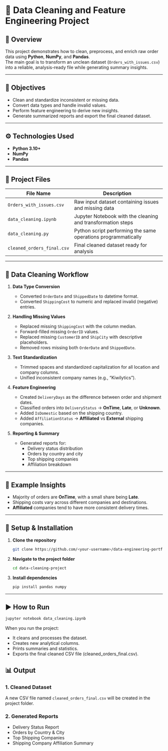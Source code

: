 # 🧹 Data Cleaning and Feature Engineering Project

## 📘 Overview
This project demonstrates how to clean, preprocess, and enrich raw order data using **Python**, **NumPy**, and **Pandas**.  
The main goal is to transform an unclean dataset (`Orders_with_issues.csv`) into a reliable, analysis-ready file while generating summary insights.

---

## 🧠 Objectives
- Clean and standardize inconsistent or missing data.
- Convert data types and handle invalid values.
- Perform feature engineering to derive new insights.
- Generate summarized reports and export the final cleaned dataset.

---

## ⚙️ Technologies Used
- **Python 3.10+**
- **NumPy**
- **Pandas**

---

## 📂 Project Files
| File Name | Description |
|------------|-------------|
| `Orders_with_issues.csv` | Raw input dataset containing issues and missing data |
| `data_cleaning.ipynb` | Jupyter Notebook with the cleaning and transformation steps |
| `data_cleaning.py` | Python script performing the same operations programmatically |
| `cleaned_orders_final.csv` | Final cleaned dataset ready for analysis |

---

## 🧩 Data Cleaning Workflow

1. **Data Type Conversion**
   - Converted `OrderDate` and `ShippedDate` to datetime format.
   - Converted `ShippingCost` to numeric and replaced invalid (negative) entries.

2. **Handling Missing Values**
   - Replaced missing `ShippingCost` with the column median.
   - Forward-filled missing `OrderID` values.
   - Replaced missing `CustomerID` and `ShipCity` with descriptive placeholders.
   - Removed rows missing both `OrderDate` and `ShippedDate`.

3. **Text Standardization**
   - Trimmed spaces and standardized capitalization for all location and company columns.
   - Unified inconsistent company names (e.g., “Kiwilytics”).

4. **Feature Engineering**
   - Created `DeliveryDays` as the difference between order and shipment dates.
   - Classified orders into `DeliveryStatus` → **OnTime**, **Late**, or **Unknown**.
   - Added `IsDomestic` based on the shipping country.
   - Added `AffiliationStatus` → **Affiliated** vs **External** shipping companies.

5. **Reporting & Summary**
   - Generated reports for:
     - Delivery status distribution
     - Orders by country and city
     - Top shipping companies
     - Affiliation breakdown

---

## 🧾 Example Insights
- Majority of orders are **OnTime**, with a small share being **Late**.
- Shipping costs vary across different companies and destinations.
- **Affiliated** companies tend to have more consistent delivery times.

---

## 🧱 Setup & Installation

1. **Clone the repository**
   ```bash
   git clone https://github.com/<your-username>/data-engineering-portfolio.git
   
2. **Navigate to the project folder**
   ```bash
   cd data-cleaning-project

3. **Install dependencies**
   ```bash
   pip install pandas numpy

---

## ▶️ How to Run
```bash
jupyter notebook data_cleaning.ipynb
```
When you run the project:
  - It cleans and processes the dataset.
  - Creates new analytical columns.
  - Prints summaries and statistics.
  - Exports the final cleaned CSV file (cleaned_orders_final.csv).

## 📊 Output

### 1. Cleaned Dataset
A new CSV file named `cleaned_orders_final.csv` will be created in the project folder.

### 2. Generated Reports
- Delivery Status Report
- Orders by Country & City
- Top Shipping Companies
- Shipping Company Affiliation Summary




